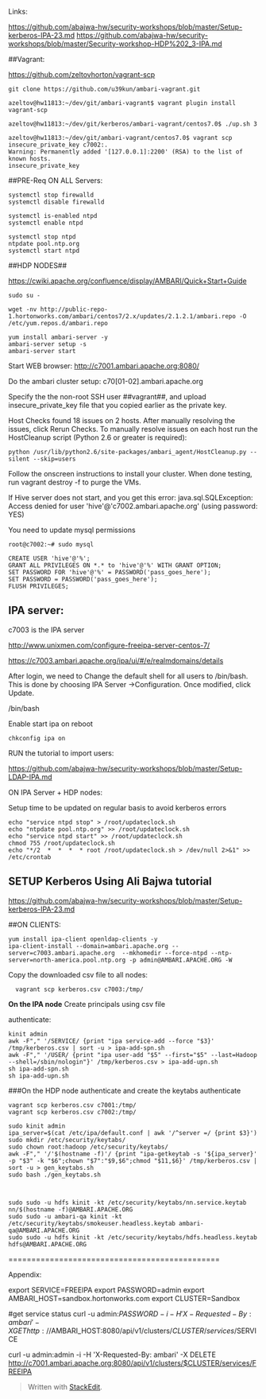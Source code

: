 
Links:


https://github.com/abajwa-hw/security-workshops/blob/master/Setup-kerberos-IPA-23.md
https://github.com/abajwa-hw/security-workshops/blob/master/Security-workshop-HDP%202_3-IPA.md



##Vagrant:

https://github.com/zeltovhorton/vagrant-scp

    git clone https://github.com/u39kun/ambari-vagrant.git
    
    azeltov@hw11813:~/dev/git/ambari-vagrant$ vagrant plugin install vagrant-scp

    azeltov@hw11813:~/dev/git/kerberos/ambari-vagrant/centos7.0$ ./up.sh 3
    
    azeltov@hw11813:~/dev/git/ambari-vagrant/centos7.0$ vagrant scp insecure_private_key c7002:.
    Warning: Permanently added '[127.0.0.1]:2200' (RSA) to the list of known hosts.
    insecure_private_key

##PRE-Req ON ALL Servers:

    systemctl stop firewalld
    systemctl disable firewalld

    systemctl is-enabled ntpd
    systemctl enable ntpd
    
    systemctl stop ntpd
    ntpdate pool.ntp.org
    systemctl start ntpd


##HDP NODES##

https://cwiki.apache.org/confluence/display/AMBARI/Quick+Start+Guide

    sudo su -
   
    wget -nv http://public-repo-1.hortonworks.com/ambari/centos7/2.x/updates/2.1.2.1/ambari.repo -O /etc/yum.repos.d/ambari.repo
    
    yum install ambari-server -y
    ambari-server setup -s
    ambari-server start

Start WEB browser: http://c7001.ambari.apache.org:8080/


Do the ambari cluster setup: c70[01-02].ambari.apache.org

Specify the the non-root SSH user ##vagrant##, and upload insecure_private_key file that you copied earlier as the private key.




Host Checks found 18 issues on 2 hosts.
After manually resolving the issues, click Rerun Checks.
To manually resolve issues on each host run the HostCleanup script (Python 2.6 or greater is required):

    python /usr/lib/python2.6/site-packages/ambari_agent/HostCleanup.py --silent --skip=users

Follow the onscreen instructions to install your cluster.
When done testing, run vagrant destroy -f to purge the VMs.


If Hive server does not start, and you get this error:
java.sql.SQLException: Access denied for user 'hive'@'c7002.ambari.apache.org' (using password: YES)

You need to update mysql permissions

    root@c7002:~# sudo mysql
    
    CREATE USER 'hive'@'%';
    GRANT ALL PRIVILEGES ON *.* to 'hive'@'%' WITH GRANT OPTION;
    SET PASSWORD FOR 'hive'@'%' = PASSWORD('pass_goes_here');
    SET PASSWORD = PASSWORD('pass_goes_here');
    FLUSH PRIVILEGES;

## IPA server:
c7003 is the IPA server

http://www.unixmen.com/configure-freeipa-server-centos-7/

https://c7003.ambari.apache.org/ipa/ui/#/e/realmdomains/details

After login, we need to Change the default shell for all users to /bin/bash. This is done by choosing IPA Server ->Configuration. Once modified, click Update.

/bin/bash

Enable start ipa on reboot

    chkconfig ipa on


RUN the tutorial to import users:

https://github.com/abajwa-hw/security-workshops/blob/master/Setup-LDAP-IPA.md

ON IPA Server + HDP nodes:

Setup time to be updated on regular basis to avoid kerberos errors

    echo "service ntpd stop" > /root/updateclock.sh
    echo "ntpdate pool.ntp.org" >> /root/updateclock.sh
    echo "service ntpd start" >> /root/updateclock.sh
    chmod 755 /root/updateclock.sh
    echo "*/2  *  *  *  * root /root/updateclock.sh > /dev/null 2>&1" >> /etc/crontab

## SETUP Kerberos Using Ali Bajwa tutorial


https://github.com/abajwa-hw/security-workshops/blob/master/Setup-kerberos-IPA-23.md


##ON CLIENTS:

    yum install ipa-client openldap-clients -y
    ipa-client-install --domain=ambari.apache.org --server=c7003.ambari.apache.org  --mkhomedir --force-ntpd --ntp-server=north-america.pool.ntp.org -p admin@AMBARI.APACHE.ORG -W


Copy the downloaded csv file to all nodes:

      vagrant scp kerberos.csv c7003:/tmp/


**On the IPA node** Create principals using csv file

 authenticate:

    kinit admin
    awk -F"," '/SERVICE/ {print "ipa service-add --force "$3}' /tmp/kerberos.csv | sort -u > ipa-add-spn.sh
    awk -F"," '/USER/ {print "ipa user-add "$5" --first="$5" --last=Hadoop --shell=/sbin/nologin"}' /tmp/kerberos.csv > ipa-add-upn.sh
    sh ipa-add-spn.sh
    sh ipa-add-upn.sh


###On the HDP node authenticate and create the keytabs
authenticate

    vagrant scp kerberos.csv c7001:/tmp/
    vagrant scp kerberos.csv c7002:/tmp/
      
    sudo kinit admin
    ipa_server=$(cat /etc/ipa/default.conf | awk '/^server =/ {print $3}')
    sudo mkdir /etc/security/keytabs/
    sudo chown root:hadoop /etc/security/keytabs/
    awk -F"," '/'$(hostname -f)'/ {print "ipa-getkeytab -s '${ipa_server}' -p "$3" -k "$6";chown "$7":"$9,$6";chmod "$11,$6}' /tmp/kerberos.csv | sort -u > gen_keytabs.sh
    sudo bash ./gen_keytabs.sh



    sudo sudo -u hdfs kinit -kt /etc/security/keytabs/nn.service.keytab nn/$(hostname -f)@AMBARI.APACHE.ORG
    sudo sudo -u ambari-qa kinit -kt /etc/security/keytabs/smokeuser.headless.keytab ambari-qa@AMBARI.APACHE.ORG
    sudo sudo -u hdfs kinit -kt /etc/security/keytabs/hdfs.headless.keytab hdfs@AMBARI.APACHE.ORG

==============================================





Appendix:

export SERVICE=FREEIPA
export PASSWORD=admin
export AMBARI_HOST=sandbox.hortonworks.com
export CLUSTER=Sandbox

#get service status
curl -u admin:$PASSWORD -i -H 'X-Requested-By: ambari' -X GET http://$AMBARI_HOST:8080/api/v1/clusters/$CLUSTER/services/$SERVICE


curl -u admin:admin -i -H 'X-Requested-By: ambari' -X DELETE http://c7001.ambari.apache.org:8080/api/v1/clusters/$CLUSTER/services/FREEIPA

> Written with [StackEdit](https://stackedit.io/).


















